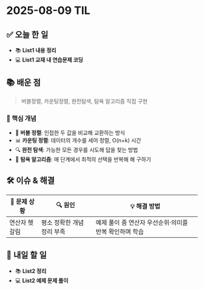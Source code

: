 ﻿# 2025-08-09 TIL

## ✅ 오늘 한 일
- 📚 **List1 내용 정리**
- 💻 **List1 교재 내 연습문제 코딩**

## 📚 배운 점
> 버블정렬, 카운팅정렬, 완전탐색, 탐욕 알고리즘 직접 구현

### 📌 핵심 개념
- 🔄 **버블 정렬**: 인접한 두 값을 비교해 교환하는 방식
- 📊 **카운팅 정렬**: 데이터의 개수를 세어 정렬, O(n+k) 시간
- 🔍 **완전 탐색**: 가능한 모든 경우를 시도해 답을 찾는 방법
- 🧠 **탐욕 알고리즘**: 매 단계에서 최적의 선택을 반복해 해 구하기

## 🛠️ 이슈 & 해결
| 🐞 문제 상황 | 🔍 원인 | 💡 해결 방법 |
|--------------|--------|--------------|
| 연산자 헷갈림 | 평소 정확한 개념 정리 부족 | 예제 풀이 중 연산자 우선순위·의미를 반복 확인하며 학습 |

## 🎯 내일 할 일
- 📚 **List2 정리**
- 💻 **List2 예제 문제 풀이**